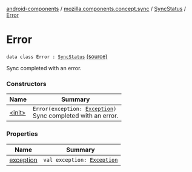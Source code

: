 [android-components](../../../index.md) / [mozilla.components.concept.sync](../../index.md) / [SyncStatus](../index.md) / [Error](./index.md)

# Error

`data class Error : `[`SyncStatus`](../index.md) [(source)](https://github.com/mozilla-mobile/android-components/blob/master/components/concept/sync/src/main/java/mozilla/components/concept/sync/Sync.kt#L22)

Sync completed with an error.

### Constructors

| Name | Summary |
|---|---|
| [&lt;init&gt;](-init-.md) | `Error(exception: `[`Exception`](https://developer.android.com/reference/java/lang/Exception.html)`)`<br>Sync completed with an error. |

### Properties

| Name | Summary |
|---|---|
| [exception](exception.md) | `val exception: `[`Exception`](https://developer.android.com/reference/java/lang/Exception.html) |
